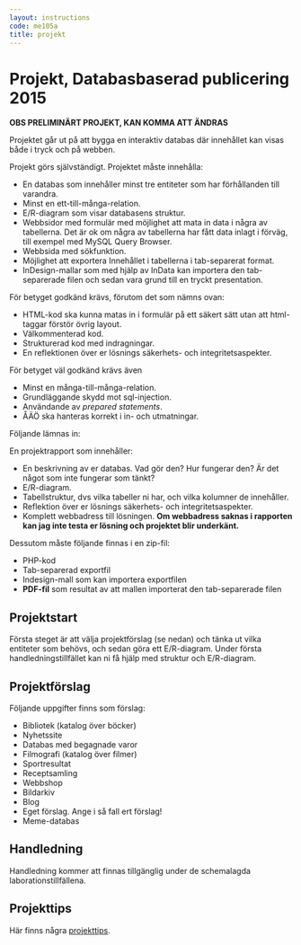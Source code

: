 ```yaml
---
layout: instructions
code: me105a
title: projekt
---
```


<style>
pre {white-space: pre-wrap;}
</style>

# Projekt, Databasbaserad publicering 2015

**OBS PRELIMINÄRT PROJEKT, KAN KOMMA ATT ÄNDRAS**

Projektet går ut på att bygga en interaktiv databas där innehållet kan visas både i tryck och på webben.

Projekt görs självständigt. Projektet måste innehålla:

- En databas som innehåller minst tre entiteter som har förhållanden till varandra. 
- Minst en ett-till-många-relation. 
- E/R-diagram som visar databasens struktur.
- Webbsidor med formulär med möjlighet att mata in data i några av tabellerna. Det är ok om några av tabellerna har fått data inlagt i förväg, till exempel med MySQL Query Browser.
- Webbsida med sökfunktion.
- Möjlighet att exportera Innehållet i tabellerna i tab-separerat format.
- InDesign-mallar som med hjälp av InData kan importera den tab-separerade filen och sedan vara grund till en tryckt presentation.



För betyget godkänd krävs, förutom det som nämns ovan:

- HTML-kod ska kunna matas in i formulär på ett säkert sätt utan att html-taggar förstör övrig layout. 
- Välkommenterad kod. 
- Strukturerad kod med indragningar.
- En reflektionen över er lösnings säkerhets- och integritetsaspekter.

För betyget väl godkänd krävs även

- Minst en många-till-många-relation. 
- Grundläggande skydd mot sql-injection.
- Användande av *prepared statements*. 
- ÅÄÖ ska hanteras korrekt i in- och utmatningar. 

Följande lämnas in:

En projektrapport som innehåller:

- En beskrivning av er databas. Vad gör den? Hur fungerar den? Är det något som inte fungerar som tänkt?
- E/R-diagram.
- Tabellstruktur, dvs vilka tabeller ni har, och vilka kolumner de innehåller. 
- Reflektion över er lösnings säkerhets- och integritetsaspekter.
- Komplett webbadress till lösningen. **Om webbadress saknas i rapporten kan jag inte testa er lösning och projektet blir underkänt.**

Dessutom måste följande finnas i en zip-fil:

- PHP-kod
- Tab-separerad exportfil
- Indesign-mall som kan importera exportfilen
- **PDF-fil** som resultat av att mallen importerat den tab-separerade filen 

## Projektstart

Första steget är att välja projektförslag (se nedan) och tänka ut vilka entiteter som behövs, och sedan göra ett E/R-diagram. Under första handledningstillfället kan ni få hjälp med struktur och E/R-diagram. 

## Projektförslag

Följande uppgifter finns som förslag:

- Bibliotek (katalog över böcker)
- Nyhetssite
- Databas med begagnade varor
- Filmografi (katalog över filmer)
- Sportresultat
- Receptsamling
- Webbshop
- Bildarkiv
- Blog
- Eget förslag. Ange i så fall ert förslag!
- Meme-databas

## Handledning

Handledning kommer att finnas tillgänglig under de schemalagda laborationstillfällena. 

## Projekttips

Här finns några [projekttips](tips.html). 